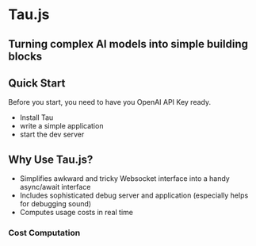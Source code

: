 # Tau.js
## Turning complex AI models into simple building blocks

## Quick Start
Before you start, you need to have you OpenAI API Key ready.

- Install Tau
- write a simple application
- start the dev server


## Why Use Tau.js?
- Simplifies awkward and tricky Websocket interface into a handy async/await interface
- Includes sophisticated debug server and application (especially helps for debugging sound)
- Computes usage costs in real time
### Cost Computation
